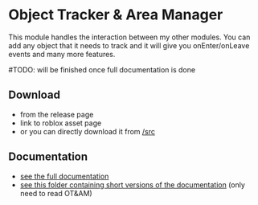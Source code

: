 # Object Tracker & Area Manager

This module handles the interaction between my other modules. You can add any object that it needs to track and it will give you onEnter/onLeave events and many more features.

\#TODO: will be finished once full documentation is done
## Download 
- from the release page
- link to roblox asset page
- or you can directly download it from [/src](src/)

## Documentation
- [see the full documentation](https://verdommeman.github.io/OT-AM/)
- [see this folder containing short versions of the documentation](docs/short/) (only need to read OT&AM)
